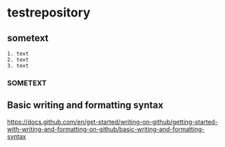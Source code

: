 # testrepository

## sometext

```
1. text
2. text
3. text

```
### SOMETEXT
## Basic writing and formatting syntax

https://docs.github.com/en/get-started/writing-on-github/getting-started-with-writing-and-formatting-on-github/basic-writing-and-formatting-syntax
